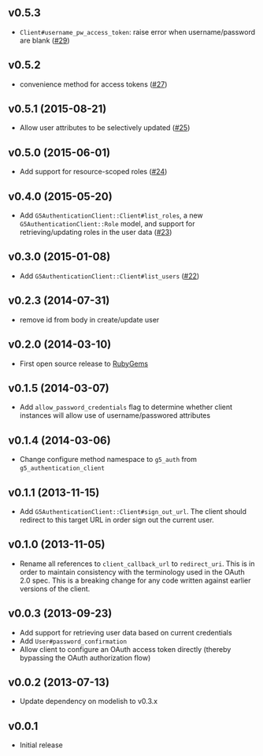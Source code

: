 ## v0.5.3

* `Client#username_pw_access_token`: raise error when username/password are blank
  ([#29](https://github.com/G5/g5_authentication_client/pull/29))

## v0.5.2

* convenience method for access tokens
  ([#27](https://github.com/G5/g5_authentication_client/pull/27))

## v0.5.1 (2015-08-21)

* Allow user attributes to be selectively updated
  ([#25](https://github.com/G5/g5_authentication_client/pull/25))

## v0.5.0 (2015-06-01)

* Add support for resource-scoped roles
  ([#24](https://github.com/G5/g5_authentication_client/pull/24))

## v0.4.0 (2015-05-20)

* Add `G5AuthenticationClient::Client#list_roles`, a new
  `G5AuthenticationClient::Role` model, and support for retrieving/updating
  roles in the user data
  ([#23](https://github.com/G5/g5_authentication_client/pull/23))

## v0.3.0 (2015-01-08)

* Add `G5AuthenticationClient::Client#list_users`
  ([#22](https://github.com/G5/g5_authentication_client/pull/22))

## v0.2.3 (2014-07-31)

* remove id from body in create/update user

## v0.2.0 (2014-03-10)

* First open source release to [RubyGems](http://rubygems.org/)

## v0.1.5 (2014-03-07)

* Add `allow_password_credentials` flag to determine whether client instances
  will allow use of username/passwored attributes

## v0.1.4 (2014-03-06)

* Change configure method namespace to `g5_auth` from `g5_authentication_client`

## v0.1.1 (2013-11-15)

* Add `G5AuthenticationClient::Client#sign_out_url`. The client should
  redirect to this target URL in order sign out the current user.

## v0.1.0 (2013-11-05)

* Rename all references to `client_callback_url` to `redirect_uri`.
  This is in order to maintain consistency with the terminology used
  in the OAuth 2.0 spec. This is a breaking change for any code written
  against earlier versions of the client.

## v0.0.3 (2013-09-23)

* Add support for retrieving user data based on current credentials
* Add `User#password_confirmation`
* Allow client to configure an OAuth access token directly (thereby
  bypassing the OAuth authorization flow)

## v0.0.2 (2013-07-13)

* Update dependency on modelish to v0.3.x

## v0.0.1

* Initial release
